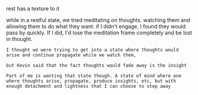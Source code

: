 rest has a texture to it

while in a restful state, we tried meditating on thoughts. watching them and allowing them to do what they want. if I didn't engage, I found they would pass by quickly. If I did, I'd lose the meditation frame completely and be lost in thought. 

    I thought we were trying to get into a state where thoughts would arise and continue propagate while we watch them, 

    but Kevin said that the fact thoughts would fade away is the insight 

    Part of me is wanting that state though. A state of mind where one where thoughts arise, propagate, produce insights, etc, but with enough detachment and lightness that I can choose to step away

